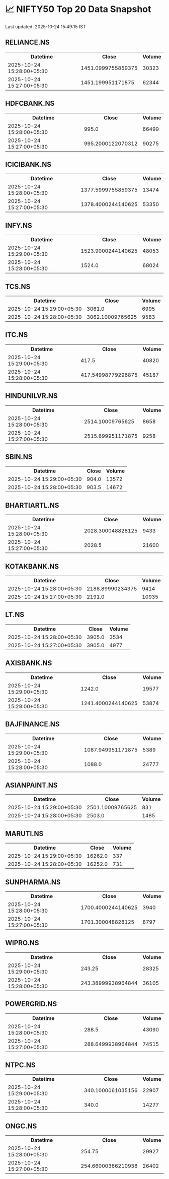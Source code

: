 # 📈 NIFTY50 Top 20 Data Snapshot

Last updated: 2025-10-24 15:49:15 IST

## RELIANCE.NS

<table>
  <tr><th>Datetime</th><th>Close</th><th>Volume</th></tr>
  <tr><td>2025-10-24 15:28:00+05:30</td><td>1451.0999755859375</td><td>30323</td></tr>
  <tr><td>2025-10-24 15:27:00+05:30</td><td>1451.199951171875</td><td>62344</td></tr>
</table>

## HDFCBANK.NS

<table>
  <tr><th>Datetime</th><th>Close</th><th>Volume</th></tr>
  <tr><td>2025-10-24 15:28:00+05:30</td><td>995.0</td><td>66499</td></tr>
  <tr><td>2025-10-24 15:27:00+05:30</td><td>995.2000122070312</td><td>90275</td></tr>
</table>

## ICICIBANK.NS

<table>
  <tr><th>Datetime</th><th>Close</th><th>Volume</th></tr>
  <tr><td>2025-10-24 15:28:00+05:30</td><td>1377.5999755859375</td><td>13474</td></tr>
  <tr><td>2025-10-24 15:27:00+05:30</td><td>1378.4000244140625</td><td>53350</td></tr>
</table>

## INFY.NS

<table>
  <tr><th>Datetime</th><th>Close</th><th>Volume</th></tr>
  <tr><td>2025-10-24 15:29:00+05:30</td><td>1523.9000244140625</td><td>48053</td></tr>
  <tr><td>2025-10-24 15:28:00+05:30</td><td>1524.0</td><td>68024</td></tr>
</table>

## TCS.NS

<table>
  <tr><th>Datetime</th><th>Close</th><th>Volume</th></tr>
  <tr><td>2025-10-24 15:29:00+05:30</td><td>3061.0</td><td>6995</td></tr>
  <tr><td>2025-10-24 15:28:00+05:30</td><td>3062.10009765625</td><td>9583</td></tr>
</table>

## ITC.NS

<table>
  <tr><th>Datetime</th><th>Close</th><th>Volume</th></tr>
  <tr><td>2025-10-24 15:29:00+05:30</td><td>417.5</td><td>40820</td></tr>
  <tr><td>2025-10-24 15:28:00+05:30</td><td>417.54998779296875</td><td>45187</td></tr>
</table>

## HINDUNILVR.NS

<table>
  <tr><th>Datetime</th><th>Close</th><th>Volume</th></tr>
  <tr><td>2025-10-24 15:28:00+05:30</td><td>2514.10009765625</td><td>8658</td></tr>
  <tr><td>2025-10-24 15:27:00+05:30</td><td>2515.699951171875</td><td>9258</td></tr>
</table>

## SBIN.NS

<table>
  <tr><th>Datetime</th><th>Close</th><th>Volume</th></tr>
  <tr><td>2025-10-24 15:29:00+05:30</td><td>904.0</td><td>13572</td></tr>
  <tr><td>2025-10-24 15:28:00+05:30</td><td>903.5</td><td>14672</td></tr>
</table>

## BHARTIARTL.NS

<table>
  <tr><th>Datetime</th><th>Close</th><th>Volume</th></tr>
  <tr><td>2025-10-24 15:28:00+05:30</td><td>2028.300048828125</td><td>9433</td></tr>
  <tr><td>2025-10-24 15:27:00+05:30</td><td>2028.5</td><td>21600</td></tr>
</table>

## KOTAKBANK.NS

<table>
  <tr><th>Datetime</th><th>Close</th><th>Volume</th></tr>
  <tr><td>2025-10-24 15:28:00+05:30</td><td>2188.89990234375</td><td>9414</td></tr>
  <tr><td>2025-10-24 15:27:00+05:30</td><td>2191.0</td><td>10935</td></tr>
</table>

## LT.NS

<table>
  <tr><th>Datetime</th><th>Close</th><th>Volume</th></tr>
  <tr><td>2025-10-24 15:28:00+05:30</td><td>3905.0</td><td>3534</td></tr>
  <tr><td>2025-10-24 15:27:00+05:30</td><td>3905.0</td><td>4977</td></tr>
</table>

## AXISBANK.NS

<table>
  <tr><th>Datetime</th><th>Close</th><th>Volume</th></tr>
  <tr><td>2025-10-24 15:29:00+05:30</td><td>1242.0</td><td>19577</td></tr>
  <tr><td>2025-10-24 15:28:00+05:30</td><td>1241.4000244140625</td><td>53874</td></tr>
</table>

## BAJFINANCE.NS

<table>
  <tr><th>Datetime</th><th>Close</th><th>Volume</th></tr>
  <tr><td>2025-10-24 15:29:00+05:30</td><td>1087.949951171875</td><td>5389</td></tr>
  <tr><td>2025-10-24 15:28:00+05:30</td><td>1088.0</td><td>24777</td></tr>
</table>

## ASIANPAINT.NS

<table>
  <tr><th>Datetime</th><th>Close</th><th>Volume</th></tr>
  <tr><td>2025-10-24 15:29:00+05:30</td><td>2501.10009765625</td><td>831</td></tr>
  <tr><td>2025-10-24 15:28:00+05:30</td><td>2503.0</td><td>1485</td></tr>
</table>

## MARUTI.NS

<table>
  <tr><th>Datetime</th><th>Close</th><th>Volume</th></tr>
  <tr><td>2025-10-24 15:29:00+05:30</td><td>16262.0</td><td>337</td></tr>
  <tr><td>2025-10-24 15:28:00+05:30</td><td>16252.0</td><td>731</td></tr>
</table>

## SUNPHARMA.NS

<table>
  <tr><th>Datetime</th><th>Close</th><th>Volume</th></tr>
  <tr><td>2025-10-24 15:28:00+05:30</td><td>1700.4000244140625</td><td>3940</td></tr>
  <tr><td>2025-10-24 15:27:00+05:30</td><td>1701.300048828125</td><td>8797</td></tr>
</table>

## WIPRO.NS

<table>
  <tr><th>Datetime</th><th>Close</th><th>Volume</th></tr>
  <tr><td>2025-10-24 15:29:00+05:30</td><td>243.25</td><td>28325</td></tr>
  <tr><td>2025-10-24 15:28:00+05:30</td><td>243.38999938964844</td><td>36105</td></tr>
</table>

## POWERGRID.NS

<table>
  <tr><th>Datetime</th><th>Close</th><th>Volume</th></tr>
  <tr><td>2025-10-24 15:28:00+05:30</td><td>288.5</td><td>43090</td></tr>
  <tr><td>2025-10-24 15:27:00+05:30</td><td>288.6499938964844</td><td>74515</td></tr>
</table>

## NTPC.NS

<table>
  <tr><th>Datetime</th><th>Close</th><th>Volume</th></tr>
  <tr><td>2025-10-24 15:29:00+05:30</td><td>340.1000061035156</td><td>22907</td></tr>
  <tr><td>2025-10-24 15:28:00+05:30</td><td>340.0</td><td>14277</td></tr>
</table>

## ONGC.NS

<table>
  <tr><th>Datetime</th><th>Close</th><th>Volume</th></tr>
  <tr><td>2025-10-24 15:28:00+05:30</td><td>254.75</td><td>29927</td></tr>
  <tr><td>2025-10-24 15:27:00+05:30</td><td>254.66000366210938</td><td>26402</td></tr>
</table>

